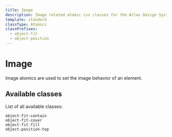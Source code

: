 ```yaml
---
title: Image
description: Image related atomic css classes for the Atlas Design System
template: standard
classType: Atomics
classPrefixes:
  - object-fit
  - object-position
---
```


# Image

Image atomics are used to set the image behavior of an element.

## Available classes

List of all available classes:

```atomics-filter
object-fit-contain
object-fit-cover
object-fit-fill
object-position-top
```
